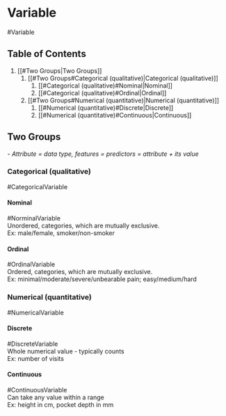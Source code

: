 # Variable
#Variable

## Table of Contents
1. [[#Two Groups|Two Groups]]
	1. [[#Two Groups#Categorical (qualitative)|Categorical (qualitative)]]
		1. [[#Categorical (qualitative)#Nominal|Nominal]]
		2. [[#Categorical (qualitative)#Ordinal|Ordinal]]
	2. [[#Two Groups#Numerical (quantitative)|Numerical (quantitative)]]
		1. [[#Numerical (quantitative)#Discrete|Discrete]]
		2. [[#Numerical (quantitative)#Continuous|Continuous]]
     

## Two Groups

*- Attribute = data type, features = predictors = attribute + its value*

### Categorical (qualitative)
#CategoricalVariable

#### Nominal 
#NorminalVariable  
Unordered, categories, which are mutually exclusive.  
Ex: male/female, smoker/non-smoker

#### Ordinal 
#OrdinalVariable  
Ordered, categories, which are mutually exclusive.  
Ex: minimal/moderate/severe/unbearable pain; easy/medium/hard

### Numerical (quantitative)
#NumericalVariable

#### Discrete 
#DiscreteVariable  
Whole numerical value - typically counts  
Ex: number of visits

#### Continuous 
#ContinuousVariable  
Can take any value within a range  
Ex: height in cm, pocket depth in mm
